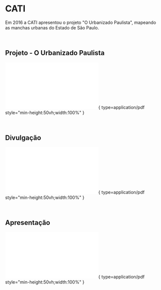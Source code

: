 # CATI

Em 2016 a CATI apresentou o projeto "O Urbanizado Paulista", mapeando as manchas urbanas do Estado de São Paulo.

<br>

## Projeto - O Urbanizado Paulista

![Urbanizado_Paulista_Doc](./../../../assets/sp/cati/Urbanizado_Paulista_Doc.pdf){ type=application/pdf style="min-height:50vh;width:100%" }

<br>

## Divulgação

![Urbanizado_Paulista_Divulg](./../../../assets/sp/cati/Urbanizado_Paulista_Divulg.pdf){ type=application/pdf style="min-height:50vh;width:100%" }

<br>

## Apresentação

![Urbanizado_Paulista_Apres](./../../../assets/sp/cati/Urbanizado_Paulista_Apres.pdf){ type=application/pdf style="min-height:50vh;width:100%" }
